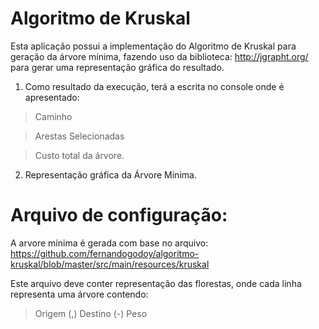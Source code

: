 # Algoritmo de Kruskal

Esta aplicação possui a implementação do Algoritmo de Kruskal para geração da árvore mínima, fazendo uso da biblioteca: http://jgrapht.org/ para gerar uma representação gráfica do resultado.

1) Como resultado da execução, terá a escrita no console onde é apresentado: 

 > Caminho 
 
 > Arestas Selecionadas
 
 > Custo total da árvore.

2) Representação gráfica da Árvore Mínima.

# Arquivo de configuração:
A arvore mínima é gerada com base no arquivo: https://github.com/fernandogodoy/algoritmo-kruskal/blob/master/src/main/resources/kruskal

Este arquivo deve conter representação das florestas, onde cada linha representa uma árvore contendo: 
 > Origem (,) Destino (-) Peso


